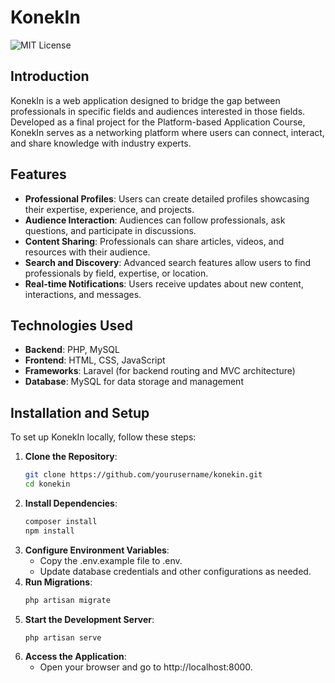 # KonekIn

![MIT License](https://img.shields.io/badge/license-MIT-blue.svg)

## Introduction

KonekIn is a web application designed to bridge the gap between professionals in specific fields and audiences interested in those fields. Developed as a final project for the Platform-based Application Course, KonekIn serves as a networking platform where users can connect, interact, and share knowledge with industry experts.

## Features

- **Professional Profiles**: Users can create detailed profiles showcasing their expertise, experience, and projects.
- **Audience Interaction**: Audiences can follow professionals, ask questions, and participate in discussions.
- **Content Sharing**: Professionals can share articles, videos, and resources with their audience.
- **Search and Discovery**: Advanced search features allow users to find professionals by field, expertise, or location.
- **Real-time Notifications**: Users receive updates about new content, interactions, and messages.

## Technologies Used

- **Backend**: PHP, MySQL
- **Frontend**: HTML, CSS, JavaScript
- **Frameworks**: Laravel (for backend routing and MVC architecture)
- **Database**: MySQL for data storage and management

## Installation and Setup

To set up KonekIn locally, follow these steps:

1. **Clone the Repository**:
   ```bash
   git clone https://github.com/yourusername/konekin.git
   cd konekin
2. **Install Dependencies**:
   ```bash
   composer install
   npm install
3. **Configure Environment Variables**:
   - Copy the .env.example file to .env.
   - Update database credentials and other configurations as needed.
4. **Run Migrations**:
    ```bash
    php artisan migrate
5. **Start the Development Server**:
    ```bash
    php artisan serve
6. **Access the Application**:
   - Open your browser and go to http://localhost:8000.
